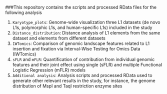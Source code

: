 ###This repository contains the scripts and processed RData files for the following analysis

1. `Karyotype_plots`: Genome-wide visualization three L1 datasets (de novo L1s, polymorphic L1s, and human-specific L1s) included in the study
2. `Distance_distribution`: Distance analysis of L1 elements from the same dataset and elements from different datasets
3. `IWTomics`: Comparison of genomic landscape features related to L1 insertion and fixation via Interval-Wise Testing for Omics Data (IWTomics) 
4. `sFLR` and `mFLR`: Quantification of contribution from individual genomic features and their joint effect using single (sFLR) and multiple Functional Logistic Regression (mFLR) models 
5. `Additional analysis`: Analysis scripts and processed RData used to generate other relevant results in the study, for instance, the genome distribution of MspI and TaqI restriction enzyme sites
